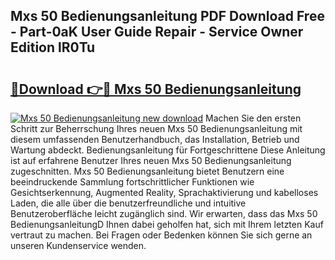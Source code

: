 ## Mxs 50 Bedienungsanleitung PDF Download Free - Part-0aK User Guide Repair - Service Owner Edition lR0Tu

# <h2><a href="http://df558tx.blite.top/?on=Mxs+50+Bedienungsanleitung">🔗Download 👉🔴 Mxs 50 Bedienungsanleitung</a></h2>

[![Mxs 50 Bedienungsanleitung new download](https://i.imgur.com/lujVjoI.png)](http://df558tx.blite.top/?on=Mxs+50+Bedienungsanleitung)
Machen Sie den ersten Schritt zur Beherrschung Ihres neuen Mxs 50 Bedienungsanleitung mit diesem umfassenden Benutzerhandbuch, das Installation, Betrieb und Wartung abdeckt. Bedienungsanleitung für Fortgeschrittene Diese Anleitung ist auf erfahrene Benutzer Ihres neuen Mxs 50 Bedienungsanleitung zugeschnitten. Mxs 50 Bedienungsanleitung bietet Benutzern eine beeindruckende Sammlung fortschrittlicher Funktionen wie Gesichtserkennung, Augmented Reality, Sprachaktivierung und kabelloses Laden, die alle über die benutzerfreundliche und intuitive Benutzeroberfläche leicht zugänglich sind. Wir erwarten, dass das Mxs 50 BedienungsanleitungD Ihnen dabei geholfen hat, sich mit Ihrem letzten Kauf vertraut zu machen. Bei Fragen oder Bedenken können Sie sich gerne an unseren Kundenservice wenden.
